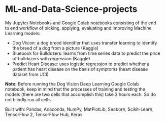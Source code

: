 # ML-and-Data-Science-projects

My Jupyter Notebooks and Google Colab notebooks consisting of the end to end workflow of picking, applying, evaluating and improving Machine Learning models:
* Dog Vision: a dog breed identifier that uses transfer learning to identify the breed of a dog from a picture (Kaggle)
* Bluebook for Bulldozers: learns from time series data to predict the price of bulldozers with regression (Kaggle)
* Predict Heart Disease: uses logistic regression to predict whether a patient has heart disease on the basis of symptoms (heart disease dataset from UCI)

**Note:** Before running the Dog Vision Deep Learning Google Colab notebook, keep in mind that the processes of training and testing the models (there are two cells that accomplish this) take 2 hours each. So do not blindly run all cells.

Built with: Pandas, Anaconda, NumPy, MatPlotLib, Seaborn, Scikit-Learn, TensorFlow 2, TensorFlow Hub, Keras
